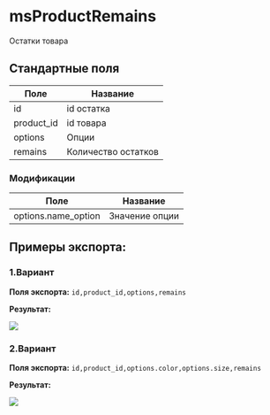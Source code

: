 # msProductRemains

Остатки товара

## Стандартные поля

| Поле       | Название            |
| ---------- | ------------------- |
| id         | id остатка          |
| product_id | id товара           |
| options    | Опции               |
| remains    | Количество остатков |

### Модификации

| Поле                | Название       |
| ------------------- | -------------- |
| options.name_option | Значение опции |

## Примеры экспорта:

### 1.Вариант

**Поля экспорта:** `id,product_id,options,remains`

**Результат:**

![](https://file.modx.pro/files/9/f/5/9f5b5d30d94f6258825b6f5250ddd4bd.jpg)

### 2.Вариант

**Поля экспорта:** `id,product_id,options.color,options.size,remains`

**Результат:**

![](https://file.modx.pro/files/4/d/8/4d8e757c7369996cdeb441d0f35ed7aa.jpg)
